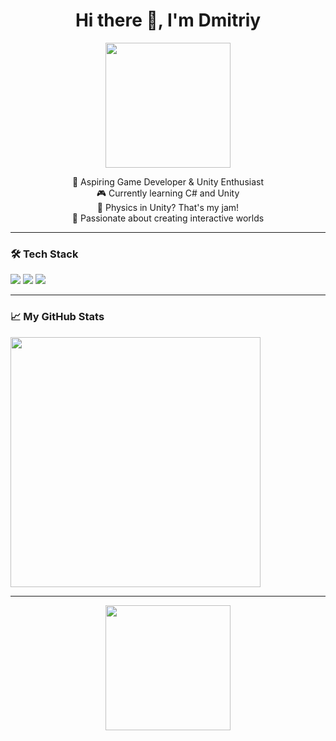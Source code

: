 <h1 align="center">Hi there 👋, I'm Dmitriy</h1>
<p align="center">
  <img src="https://media.giphy.com/media/26ufnwz3wDUli7GU0/giphy.gif" width="200"/>
</p>

<p align="center">
  🚀 Aspiring Game Developer & Unity Enthusiast<br>
  🎮 Currently learning C# and Unity<br>
  🧠 Physics in Unity? That's my jam!<br>
  🌱 Passionate about creating interactive worlds<br>
</p>

---

### 🛠️ Tech Stack

<img src="https://img.shields.io/badge/Unity-100000?style=for-the-badge&logo=unity&logoColor=white"/>
<img src="https://img.shields.io/badge/C%23-239120?style=for-the-badge&logo=c-sharp&logoColor=white"/>
<img src="https://img.shields.io/badge/Physics%20in%20Unity-Expert-brightgreen?style=for-the-badge&logo=unity&logoColor=white"/>

---

### 📈 My GitHub Stats

<img src="https://github-readme-stats.vercel.app/api?username=Dmintiy&show_icons=true&theme=tokyonight" width="400"/>


---

<p align="center">
  <img src="https://media.giphy.com/media/13HgwGsXF0aiGY/giphy.gif" width="200"/>
</p>
